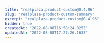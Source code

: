 ```yaml
---
title: "realplaza.product-custom@0.4.96"
slug: "realplaza-product-custom-summary"
excerpt: "realplaza.product-custom@0.4.96"
hidden: true
createdAt: "2022-08-08T16:58:24.025Z"
updatedAt: "2022-08-08T17:27:26.163Z"
---
```

